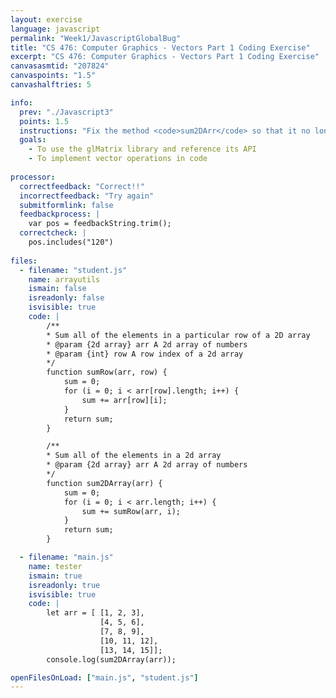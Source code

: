 ```yaml
---
layout: exercise
language: javascript
permalink: "Week1/JavascriptGlobalBug"
title: "CS 476: Computer Graphics - Vectors Part 1 Coding Exercise"
excerpt: "CS 476: Computer Graphics - Vectors Part 1 Coding Exercise"
canvasasmtid: "207824"
canvaspoints: "1.5"
canvashalftries: 5

info:
  prev: "./Javascript3"
  points: 1.5
  instructions: "Fix the method <code>sum2DArr</code> so that it no longer goes through an infinite loop"
  goals:
    - To use the glMatrix library and reference its API
    - To implement vector operations in code
    
processor:  
  correctfeedback: "Correct!!" 
  incorrectfeedback: "Try again"
  submitformlink: false
  feedbackprocess: | 
    var pos = feedbackString.trim();
  correctcheck: |
    pos.includes("120")
 
files:
  - filename: "student.js"
    name: arrayutils
    ismain: false
    isreadonly: false
    isvisible: true
    code: |
        /**
        * Sum all of the elements in a particular row of a 2D array
        * @param {2d array} arr A 2d array of numbers
        * @param {int} row A row index of a 2d array
        */
        function sumRow(arr, row) {
            sum = 0;
            for (i = 0; i < arr[row].length; i++) {
                sum += arr[row][i];
            }
            return sum;
        }

        /**
        * Sum all of the elements in a 2d array
        * @param {2d array} arr A 2d array of numbers
        */
        function sum2DArray(arr) {
            sum = 0;
            for (i = 0; i < arr.length; i++) {
                sum += sumRow(arr, i);
            }
            return sum;
        }

  - filename: "main.js"
    name: tester
    ismain: true
    isreadonly: true
    isvisible: true
    code: | 
        let arr = [ [1, 2, 3], 
                    [4, 5, 6], 
                    [7, 8, 9],
                    [10, 11, 12],
                    [13, 14, 15]];
        console.log(sum2DArray(arr));

openFilesOnLoad: ["main.js", "student.js"]
---
```

